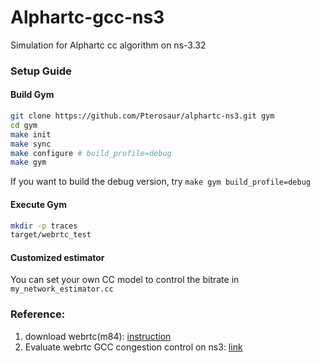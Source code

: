 # Alphartc-gcc-ns3

Simulation for Alphartc cc algorithm on ns-3.32

### Setup Guide

#### Build Gym

```sh
git clone https://github.com/Pterosaur/alphartc-ns3.git gym
cd gym
make init
make sync
make configure # build_profile=debug
make gym
```

If you want to build the debug version, try `make gym build_profile=debug`

#### Execute Gym

```sh
mkdir -p traces
target/webrtc_test
```

#### Customized estimator

You can set your own CC model to control the bitrate in `my_network_estimator.cc`

### Reference:

1. download webrtc(m84):  [instruction](https://mediasoup.org/documentation/v3/libmediasoupclient/installation/)
2. Evaluate webrtc GCC congestion control on ns3: [link](https://blog.csdn.net/u010643777/article/details/107237315)
